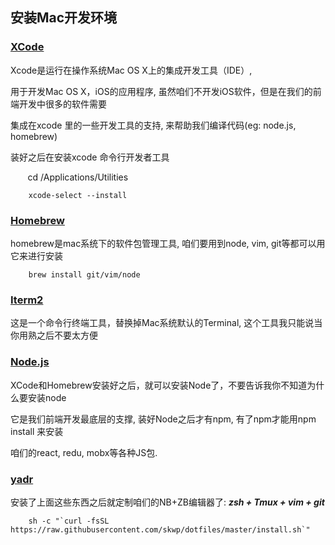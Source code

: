 ## 安装Mac开发环境

### [XCode](https://developer.apple.com/xcode/)

Xcode是运行在操作系统Mac OS X上的集成开发工具（IDE）,

用于开发Mac OS X，iOS的应用程序, 虽然咱们不开发iOS软件，但是在我们的前端开发中很多的软件需要

集成在xcode 里的一些开发工具的支持, 来帮助我们编译代码(eg: node.js, homebrew)

装好之后在安装xcode 命令行开发者工具

        cd /Applications/Utilities

        xcode-select --install


### [Homebrew](https://brew.sh/)

homebrew是mac系统下的软件包管理工具, 咱们要用到node, vim, git等都可以用它来进行安装

        brew install git/vim/node


### [Iterm2](https://www.iterm2.com/)

这是一个命令行终端工具，替换掉Mac系统默认的Terminal, 这个工具我只能说当你用熟之后不要太方便


### [Node.js](https://nodejs.org/en/)

XCode和Homebrew安装好之后，就可以安装Node了，不要告诉我你不知道为什么要安装node

它是我们前端开发最底层的支撑, 装好Node之后才有npm, 有了npm才能用npm install 来安装

咱们的react, redu, mobx等各种JS包.

### [yadr](https://github.com/skwp/dotfiles)

安装了上面这些东西之后就定制咱们的NB+ZB编辑器了:  ___zsh + Tmux + vim + git___

        sh -c "`curl -fsSL https://raw.githubusercontent.com/skwp/dotfiles/master/install.sh`"

